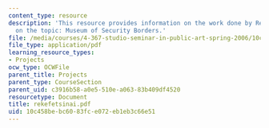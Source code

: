```yaml
---
content_type: resource
description: 'This resource provides information on the work done by Rekefet Sinai
  on the topic: Museum of Security Borders.'
file: /media/courses/4-367-studio-seminar-in-public-art-spring-2006/10c458bebc6083fce072eb1eb3c66e51_rekefetsinai.pdf
file_type: application/pdf
learning_resource_types:
- Projects
ocw_type: OCWFile
parent_title: Projects
parent_type: CourseSection
parent_uid: c3916b58-a0e5-510e-a063-83b409df4520
resourcetype: Document
title: rekefetsinai.pdf
uid: 10c458be-bc60-83fc-e072-eb1eb3c66e51
---
```

